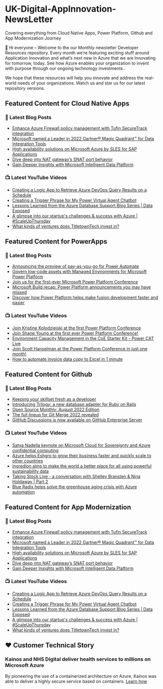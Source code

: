 # UK-Digital-AppInnovation-NewsLetter

Covering everything from Cloud Native Apps, Power Platform, Github and App Modernization Journey

👋 Hi everyone – Welcome to the our Monthly newsletter Developer Resources repository. Every month we’re featuring exciting stuff around Application Innovation and what’s next new in Azure that we are Innovating for tomorrow, today. See how Azure enables your organization to invent with purpose through our ongoing technology investments..


We hope that these resources will help you innovate and address the real-world needs of your organizations. Watch us and star us for our latest repository versions.

## Featured Content for Cloud Native Apps


### 📝 Latest Blog Posts

    
<!-- BLOGCNA:START -->
- [Enhance Azure Firewall policy management with Tufin SecureTrack integration](https://azure.microsoft.com/blog/enhance-azure-firewall-policy-management-with-tufin-securetrack-integration/)
- [Microsoft named a Leader in 2022 Gartner® Magic Quadrant™ for Data Integration Tools](https://azure.microsoft.com/blog/microsoft-named-a-leader-in-2022-gartner-magic-quadrant-for-data-integration-tools/)
- [High availability solutions on Microsoft Azure by SLES for SAP Applications](https://azure.microsoft.com/blog/high-availability-solutions-on-microsoft-azure-by-sles-for-sap-applications/)
- [Dive deep into NAT gateway’s SNAT port behavior](https://azure.microsoft.com/blog/dive-deep-into-nat-gateway-s-snat-port-behavior/)
- [Gain Deeper Insights with Microsoft Intelligent Data Platform](https://azure.microsoft.com/blog/gain-deeper-insights-with-microsoft-intelligent-data-platform/)
<!-- BLOGCNA:END -->

### 📺 Latest YouTube Videos

 
<!-- YOUTUBECNA:START -->
- [Creating a Logic App to Retrieve Azure DevOps Query Results on a Schedule](https://www.youtube.com/watch?v=Dx1Jbhbko7o)
- [Creating a Trigger Phrase for My Power Virtual Agent Chatbot](https://www.youtube.com/watch?v=Yq5muqbFXHg)
- [Lessons Learned from the Azure Database Support Blog Series | Data Exposed](https://www.youtube.com/watch?v=JJ1CyL3xwGY)
- [A glimpse into our startup&#39;s challenges &amp; success with Azure | #ScaleUpThursday](https://www.youtube.com/watch?v=Vegy5F6dRuA)
- [What kinds of ventures does TitletownTech invest in?](https://www.youtube.com/watch?v=3x-beLchZ7A)
<!-- YOUTUBECNA:END -->

##  Featured Content for PowerApps
### 📝 Latest Blog Posts
<!-- BLOGPOWER:START -->
- [Announcing the preview of pay-as-you-go for Power Automate](https://cloudblogs.microsoft.com/powerplatform/2022/07/21/announcing-the-preview-of-pay-as-you-go-for-power-automate/)
- [Govern low-code assets with Managed Environments for Microsoft Power Platform](https://cloudblogs.microsoft.com/powerplatform/2022/07/12/govern-low-code-assets-with-managed-environments-for-microsoft-power-platform/)
- [Join us for the first-ever Microsoft Power Platform Conference](https://cloudblogs.microsoft.com/powerplatform/2022/07/12/join-us-for-the-first-ever-microsoft-power-platform-conference/)
- [Microsoft Build recap: Power Platform announcements you may have missed](https://cloudblogs.microsoft.com/powerplatform/2022/05/31/microsoft-build-recap-power-platform-announcements-you-may-have-missed/)
- [Discover how Power Platform helps make fusion development faster and easier](https://cloudblogs.microsoft.com/powerplatform/2022/05/25/discover-how-power-platform-helps-make-fusion-development-faster-and-easier/)
<!-- BLOGPOWER:END -->
 ### 📺 Latest YouTube Videos
    
<!-- YOUTUBEPOWER:START -->
- [Join Kristine Kolodziejski at the first Power Platform Conference](https://www.youtube.com/watch?v=iIyIZ9fC0Dc)
- [Join Shane Young at the first ever Power Platform Conference!](https://www.youtube.com/watch?v=-Leo9NIrf0Y)
- [Environment Capacity Management in the CoE Starter Kit - Power CAT Live](https://www.youtube.com/watch?v=urHYfMnWFM8)
- [Join Scott Hanselman at the Power Platform Conference in just one month!](https://www.youtube.com/watch?v=YecdjPXBV9c)
- [How to automate invoice data copy to Excel in 1 minute](https://www.youtube.com/watch?v=PD2eKTzkZ70)
<!-- YOUTUBEPOWER:END -->

##  Featured Content for Github
### 📝 Latest Blog Posts
<!-- BLOGGITHUB:START -->
- [Keeping your skillset fresh as a developer](https://github.blog/2022-08-25-keeping-your-skillset-fresh-as-a-developer/)
- [Introducing Trilogy: a new database adapter for Ruby on Rails](https://github.blog/2022-08-25-introducing-trilogy-a-new-database-adapter-for-ruby-on-rails/)
- [Open Source Monthly: August 2022 Edition](https://github.blog/2022-08-25-open-source-monthly-august-2022-edition/)
- [The full lineup for Git Merge 2022 revealed](https://github.blog/2022-08-23-the-full-lineup-for-git-merge-2022-revealed/)
- [GitHub Discussions is now available on GitHub Enterprise Server](https://github.blog/2022-08-17-github-discussions-is-now-available-on-github-enterprise-server/)
<!-- BLOGGITHUB:END -->
### 📺 Latest YouTube Videos
<!-- YOUTUBEGITHUB:START -->
- [Satya Nadella keynote on Microsoft Cloud for Sovereignty and Azure confidential computing](https://www.youtube.com/watch?v=L35eKUN4ZZ8)
- [Azure helps Eshgro to grow their business faster and quickly scale to other countries](https://www.youtube.com/watch?v=z59bPOjthHU)
- [Ingredion aims to make the world a better place for all using powerful sustainability data](https://www.youtube.com/watch?v=II1lM5fmV-o)
- [Taking Stock Live - a conversation with Shelley Bransten &amp; Nina Holdaway | Part 2](https://www.youtube.com/watch?v=3aRvzn4ChlE)
- [Blue Radix helps solve the greenhouse aging crisis with Azure automation](https://www.youtube.com/watch?v=RbmGSPMHY_s)
<!-- YOUTUBEGITHUB:END -->
##  Featured Content for App Modernization
### 📝 Latest Blog Posts
<!-- BLOGAPPMOD:START -->
- [Enhance Azure Firewall policy management with Tufin SecureTrack integration](https://azure.microsoft.com/blog/enhance-azure-firewall-policy-management-with-tufin-securetrack-integration/)
- [Microsoft named a Leader in 2022 Gartner® Magic Quadrant™ for Data Integration Tools](https://azure.microsoft.com/blog/microsoft-named-a-leader-in-2022-gartner-magic-quadrant-for-data-integration-tools/)
- [High availability solutions on Microsoft Azure by SLES for SAP Applications](https://azure.microsoft.com/blog/high-availability-solutions-on-microsoft-azure-by-sles-for-sap-applications/)
- [Dive deep into NAT gateway’s SNAT port behavior](https://azure.microsoft.com/blog/dive-deep-into-nat-gateway-s-snat-port-behavior/)
- [Gain Deeper Insights with Microsoft Intelligent Data Platform](https://azure.microsoft.com/blog/gain-deeper-insights-with-microsoft-intelligent-data-platform/)
<!-- BLOGAPPMOD:END -->
### 📺 Latest YouTube Videos
<!-- YOUTUBEAPPMOD:START -->
- [Creating a Logic App to Retrieve Azure DevOps Query Results on a Schedule](https://www.youtube.com/watch?v=Dx1Jbhbko7o)
- [Creating a Trigger Phrase for My Power Virtual Agent Chatbot](https://www.youtube.com/watch?v=Yq5muqbFXHg)
- [Lessons Learned from the Azure Database Support Blog Series | Data Exposed](https://www.youtube.com/watch?v=JJ1CyL3xwGY)
- [A glimpse into our startup&#39;s challenges &amp; success with Azure | #ScaleUpThursday](https://www.youtube.com/watch?v=Vegy5F6dRuA)
- [What kinds of ventures does TitletownTech invest in?](https://www.youtube.com/watch?v=3x-beLchZ7A)
<!-- YOUTUBEAPPMOD:END -->


## ♥️ Customer Technical Story 

### Kainos and NHS Digital deliver health services to millions on Microsoft Azure

By pioneering the use of a containerized architecture on Azure, Kainos was able to deliver a highly secure service based on containers. [Learn how](https://customers.microsoft.com/en-us/story/1368348549535774520-kainos-and-nhs-digital-deliver-health-services-to-millions-on-microsoft-azure)

